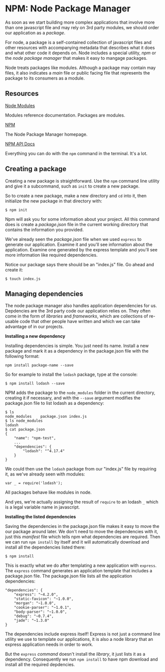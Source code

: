 NPM: Node Package Manager
====================================

As soon as we start building more complex applications that involve more than one javascript file and may rely on 3rd party modules, we should order our application as a *package*.

For node, a package is a self-contained collection of javascript files and other resources with accompanying metadata that describes what it does and what other code it depends on. Node includes a special utility, *npm* or the *node package manager* that makes it easy to mangage packages.

Node treats packages like modules. Although a package may contain may files, it also indicates a *main* file or public facing file that represents the package to its consumers as a module.

## Resources

[Node Modules](http://nodejs.org/api/modules.html)

Modules reference documentation. Packages are modules.

[NPM](https://www.npmjs.org/)

The Node Package Manager homepage.

[NPM API Docs](https://www.npmjs.org/doc/)

Everything you can do with the `npm` command in the terminal. It's a lot.

## Creating a package

Creating a new package is straightforward. Use the `npm` command line utility and give it a subcommand, such as `init` to create a new package.

So to create a new package, make a new directory and `cd` into it, then initialize the new package in that directory with:

	$ npm init

Npm will ask you for some information about your project. All this command does is create a *package.json* file in the current working directory that contains the information you provided.

We've already seen the *package.json* file when we used `express` to generate our application. Examine it and you'll see information about the application. Examine one generated by the express template and you'll see more information like required dependencies.

Notice our package says there should be an "index.js" file. Go ahead and create it:

	$ touch index.js

## Managing dependencies

The node package manager also handles application dependencies for us. Depdencies are the 3rd party code our application relies on. They often come in the form of *libraries* and *frameworks*, which are collections of re-usable code that other people have written and which we can take advantage of in our projects.

**Installing a new dependency**

Installing dependencies is simple. You just need its name. Install a new package and mark it as a dependency in the package.json file with the following format:

	npm install package-name --save

So for example to install the `lodash` package, type at the console:

	$ npm install lodash --save

NPM adds the package to the `node_modules` folder in the current directory, creating it if necessary, and with the `--save` argument modifies the package.json file to list lodash as a dependency:

	$ ls
	node_modules	package.json index.js
	$ ls node_modules
	lodash
	$ cat package.json
	{
	  	"name": "npm-test",
		...
		"dependencies": {
    		"lodash": "^4.17.4"
  		}
	}

We could then use the `lodash` package from our "index.js" file by requiring it, as we've already seen with modules:

	var _ = require('lodash');

All packages behave like modules in node.

And yes, we're actually assigning the result of `require` to an lodash `_` which is a legal variable name in javascript.

**Installing the listed dependencies**

Saving the dependencies in the package.json file makes it easy to move the our package around later. We don't need to move the dependencies with it, just this *manifest* file which tells npm what dependencies are required. Then we can run `npm install` by itself and it will automatically download and install all the dependencies listed there:

	$ npm install

This is exactly what we do after templating a new application with `express`. The `express` command generates an application template that includes a package.json file. The package.json file lists all the application dependencies:

	"dependencies": {
    	"express": "~4.2.0",
    	"static-favicon": "~1.0.0",
    	"morgan": "~1.0.0",
    	"cookie-parser": "~1.0.1",
   		"body-parser": "~1.0.0",
    	"debug": "~0.7.4",
    	"jade": "~1.3.0"
  	}

The dependencies include express itself! Express is not just a command line utility we use to template our applications, it is also a node library that an express application needs in order to work.

But the `express` *command* doesn't install the *library*, it just lists it as a dependency. Consequently we run `npm install` to have npm download and install all the required depdencies.
